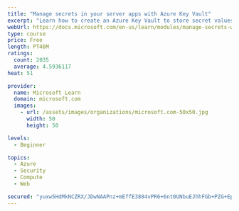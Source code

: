 ```yaml
---
title: "Manage secrets in your server apps with Azure Key Vault"
excerpt: "Learn how to create an Azure Key Vault to store secret values and how to enable secure access to the vault."
webUrl: https://docs.microsoft.com/en-us/learn/modules/manage-secrets-with-azure-key-vault/
type: course
price: Free
length: PT46M
ratings:
  count: 2035
  average: 4.5936117
heat: 51

provider:
  name: Microsoft Learn
  domain: microsoft.com
  images:
    - url: /assets/images/organizations/microsoft.com-50x50.jpg
      width: 50
      height: 50

levels:
  - Beginner

topics:
  - Azure
  - Security
  - Compute
  - Web

secured: "yuxw5HdMkNCZRX/JDwNAAPnz+mEffE3884vPR6+6nt0UNbuEJhhFGb+PZG+EpZOc4VYvOnNgINVEo20wTuk8nfUlkZvwsdYXmAYksml8PKr8XySv5eW1ud3aZuQ6Etr5yEGXSXJ5uw0bswZhFeaXdi4qLpzyqUlnwFHxvV14fZKnRZp9VwXPUuXBHhm5wvhJpjRXQlw2/8jeevmfadkUIWshHfESglkCJKMVhmBeOqdwR5EA44PqJT1THdaOJADvCqePLSdFsl91s+vq0fQqbApsRixE4SPRXkmJp0IOXz56h4zpOkdBI3GwOkXPXkXcMY62yMH+utvajYeol/JY8W1w4p1wzBbs/TMb6Vyp/Fa3Tl0YPu8TqbmO8VKXF+fFyq87atuUmQ7orxWOYK8NspJCy6nbgwlePH4UZxxo1gE=;DNHzo6d5fWzN2a06kloQ/g=="
---
```


